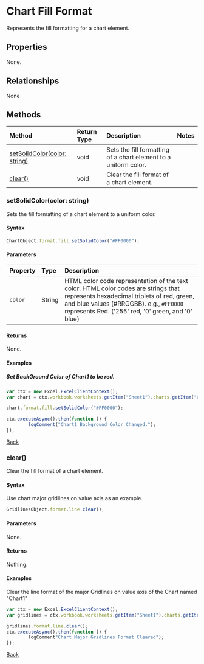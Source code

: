 # Chart Fill Format
Represents the fill formatting for a chart element.

## Properties
None.

## Relationships
None

## Methods

| Method     | Return Type    |Description|Notes  |
|:-----------------|:--------|:----------|:------|
|[setSolidColor(color: string)](#setsolidcolorcolor-string)|void |Sets the fill formatting of a chart element to a uniform color.
|[clear()](#clear)|void |Clear the fill format of a chart element.



### setSolidColor(color: string)

Sets the fill formatting of a chart element to a uniform color.

#### Syntax
```js
ChartObject.format.fill.setSolidColor("#FF0000");	
```

#### Parameters
| Property         | Type    |Description|
|:-----------------|:--------|:----------|
|`color`|String|HTML color code representation of the text color. HTML color codes are strings that represents hexadecimal triplets of red, green, and blue values (#RRGGBB). e.g., `#FF0000` represents Red. ('255' red, '0' green, and '0' blue) |


#### Returns
None.

#### Examples

##### Set BackGround Color of Chart1 to be red.
```js
var ctx = new Excel.ExcelClientContext();
var chart = ctx.workbook.worksheets.getItem("Sheet1").charts.getItem("Chart1");	

chart.format.fill.setSolidColor("#FF0000");

ctx.executeAsync().then(function () {
		logComment("Chart1 Background Color Changed.");
});
```
[Back](#methods)

### clear()

Clear the fill format of a chart element.

#### Syntax
Use chart major gridlines on value axis as an example.
```js
GridlinesObject.format.line.clear();
```

#### Parameters
None.

#### Returns

Nothing.

#### Examples

Clear the line format of the major Gridlines on value axis of the Chart named "Chart1"

```js
var ctx = new Excel.ExcelClientContext();
var gridlines = ctx.workbook.worksheets.getItem("Sheet1").charts.getItem("Chart1").axes.valueaxis.majorGridlines;	

gridlines.format.line.clear();
ctx.executeAsync().then(function () {
		logComment"Chart Major Gridlines Format Cleared");
});
```
[Back](#methods)